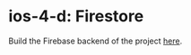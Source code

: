 # ios-4-d: Firestore

Build the Firebase backend of the project [here](https://github.com/joinpursuit/Pursuit-Core-iOS-Firestore-Lab).
